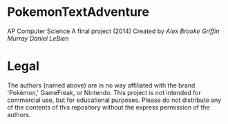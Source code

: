 PokemonTextAdventure
====================

AP Computer Science A final project (2014)
Created by 
_Alex Brooke_
_Griffin Murray_
_Daniel LeBien_

Legal
=====
The authors (named above) are in no way affiliated with the brand 'Pokémon,' GameFreak, or Nintendo. This project is not intended for commercial use, but for educational purposes. Please do not distribute any of the contents of this repository without the express permission of the authors. 

